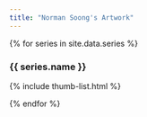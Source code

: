 ```yaml
---
title: "Norman Soong's Artwork"
---
```

<link rel="stylesheet" href="{{ site.baseurl }}/lightbox2/dist/css/lightbox.min.css">
<link rel="stylesheet" href="{{ site.baseurl }}/css/thumb-list.css">
<link rel="stylesheet" href="{{ site.baseurl }}/css/custom.css">

{% for series in site.data.series %}

### {{ series.name }}

{% include thumb-list.html %}

{% endfor %}



<script type="text/javascript" src="{{ site.baseurl }}/lightbox2/dist/js/lightbox-plus-jquery.min.js"></script>
<script>
	lightbox.option({
		'disableScrolling': true
	});
</script>
